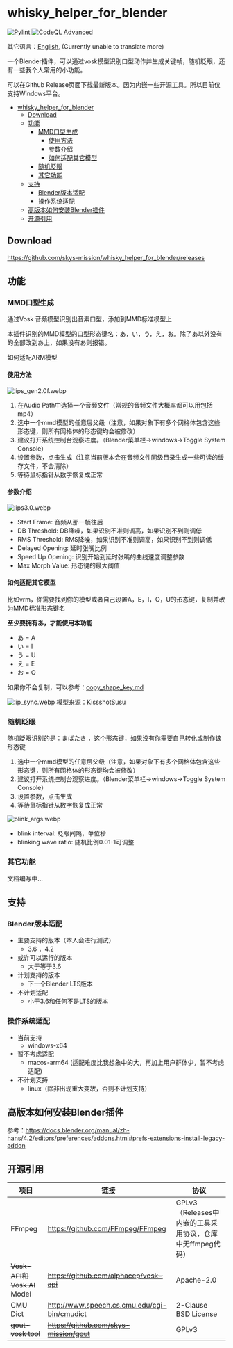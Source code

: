 # whisky_helper_for_blender

[![Pylint](https://github.com/skys-mission/whisky_helper_for_blender/actions/workflows/pylint.yml/badge.svg?branch=main)](https://github.com/skys-mission/whisky_helper_for_blender/actions/workflows/pylint.yml)
[![CodeQL Advanced](https://github.com/skys-mission/whisky_helper_for_blender/actions/workflows/codeql.yml/badge.svg?branch=main)](https://github.com/skys-mission/whisky_helper_for_blender/actions/workflows/codeql.yml)

其它语言：[English](README.md), (Currently unable to translate more)

一个Blender插件，可以通过vosk模型识别口型动作并生成关键帧，随机眨眼，还有一些我个人常用的小功能。

可以在Github Release页面下载最新版本。因为内嵌一些开源工具。所以目前仅支持Windows平台。

<!-- TOC -->

* [whisky_helper_for_blender](#whisky_helper_for_blender)
    * [Download](#download)
    * [功能](#功能)
        * [MMD口型生成](#mmd口型生成)
            * [使用方法](#使用方法)
            * [参数介绍](#参数介绍)
            * [如何适配其它模型](#如何适配其它模型)
        * [随机眨眼](#随机眨眼)
        * [其它功能](#其它功能)
    * [支持](#支持)
        * [Blender版本适配](#blender版本适配)
        * [操作系统适配](#操作系统适配)
    * [高版本如何安装Blender插件](#高版本如何安装blender插件)
    * [开源引用](#开源引用)

<!-- TOC -->

## Download

https://github.com/skys-mission/whisky_helper_for_blender/releases

## 功能

### MMD口型生成

通过Vosk 音频模型识别出音素口型，添加到MMD标准模型上

本插件识别的MMD模型的口型形态键名：あ，い，う，え，お。除了あ以外没有的全部改到あ上，如果没有あ则报错。

如何适配ARM模型

#### 使用方法

![lips_gen2.0f.webp](.img/lips_gen2.0f.webp)

1. 在Audio Path中选择一个音频文件（常规的音频文件大概率都可以用包括mp4）
2. 选中一个mmd模型的任意层父级（注意，如果对象下有多个网格体包含这些形态键，则所有网格体的形态键均会被修改）
3. 建议打开系统控制台观察进度。（Blender菜单栏->windows->Toggle System Console）
4. 设置参数，点击生成（注意当前版本会在音频文件同级目录生成一些可读的缓存文件，不会清除）
5. 等待鼠标指针从数字恢复成正常

#### 参数介绍

![lips3.0.webp](.img/lips3.0.webp)

- Start Frame: 音频从那一帧往后
- DB Threshold: DB降噪，如果识别不准则调高，如果识别不到则调低
- RMS Threshold: RMS降噪，如果识别不准则调高，如果识别不到则调低
- Delayed Opening: 延时张嘴比例
- Speed Up Opening: 识别开始到延时张嘴的曲线速度调整参数
- Max Morph Value: 形态键的最大阈值

#### 如何适配其它模型

比如vrm，你需要找到你的模型或者自己设置A，E，I，O，U的形态键，复制并改为MMD标准形态键名

**至少要拥有あ，才能使用本功能**

- あ = A
- い = I
- う = U
- え = E
- お = O

如果你不会复制，可以参考：[copy_shape_key.md](docs/copy_shape_key.md)

![lip_sync.webp](.img/lip_sync.webp)
模型来源：KissshotSusu

### 随机眨眼

随机眨眼识别的是：まばたき ，这个形态键，如果没有你需要自己转化或制作该形态键

1. 选中一个mmd模型的任意层父级（注意，如果对象下有多个网格体包含这些形态键，则所有网格体的形态键均会被修改）
2. 建议打开系统控制台观察进度。（Blender菜单栏->windows->Toggle System Console）
3. 设置参数，点击生成
4. 等待鼠标指针从数字恢复成正常

![blink_args.webp](.img/blink_args.webp)

- blink interval: 眨眼间隔，单位秒
- blinking wave ratio: 随机比例0.01-1可调整

### 其它功能

文档编写中...

## 支持

### Blender版本适配

- 主要支持的版本（本人会进行测试）
    - 3.6 ，4.2
- 或许可以运行的版本
    - 大于等于3.6
- 计划支持的版本
    - 下一个Blender LTS版本
- 不计划适配
    - 小于3.6和任何不是LTS的版本

### 操作系统适配

- 当前支持
    - windows-x64
- 暂不考虑适配
    - macos-arm64 (适配难度比我想象中的大，再加上用户群体少，暂不考虑适配)
- 不计划支持
    - linux（除非出现重大变故，否则不计划支持）

## 高版本如何安装Blender插件

参考：https://docs.blender.org/manual/zh-hans/4.2/editors/preferences/addons.html#prefs-extensions-install-legacy-addon

## 开源引用

| 项目                         | 链接                                           | 协议                                     |
|----------------------------|----------------------------------------------|----------------------------------------|
| FFmpeg                     | https://github.com/FFmpeg/FFmpeg             | GPLv3（Releases中内嵌的工具采用协议，仓库中无ffmpeg代码） |
| ~~Vosk-API和Vosk AI Model~~ | ~~https://github.com/alphacep/vosk-api~~     | Apache-2.0                             |
| CMU Dict                   | http://www.speech.cs.cmu.edu/cgi-bin/cmudict | 2-Clause BSD License                   |
| ~~gout-vosk tool~~         | ~~https://github.com/skys-mission/gout~~     | GPLv3                                  |
